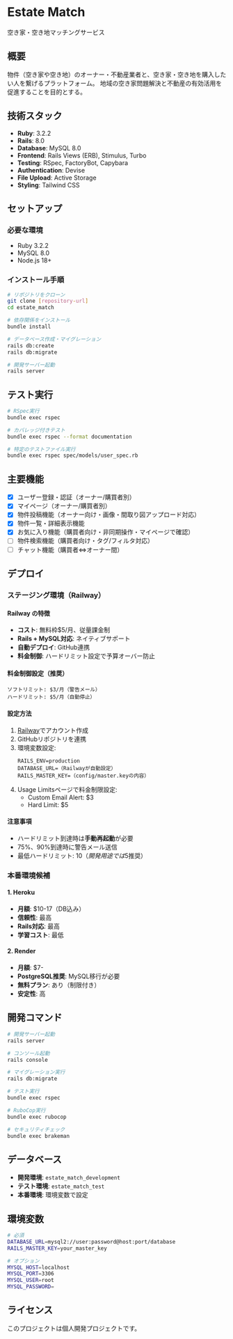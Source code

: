 # Estate Match

空き家・空き地マッチングサービス

## 概要
物件（空き家や空き地）のオーナー・不動産業者と、空き家・空き地を購入したい人を繋げるプラットフォーム。
地域の空き家問題解決と不動産の有効活用を促進することを目的とする。

## 技術スタック
- **Ruby**: 3.2.2
- **Rails**: 8.0
- **Database**: MySQL 8.0
- **Frontend**: Rails Views (ERB), Stimulus, Turbo
- **Testing**: RSpec, FactoryBot, Capybara
- **Authentication**: Devise
- **File Upload**: Active Storage
- **Styling**: Tailwind CSS

## セットアップ

### 必要な環境
- Ruby 3.2.2
- MySQL 8.0
- Node.js 18+

### インストール手順
```bash
# リポジトリをクローン
git clone [repository-url]
cd estate_match

# 依存関係をインストール
bundle install

# データベース作成・マイグレーション
rails db:create
rails db:migrate

# 開発サーバー起動
rails server
```

## テスト実行
```bash
# RSpec実行
bundle exec rspec

# カバレッジ付きテスト
bundle exec rspec --format documentation

# 特定のテストファイル実行
bundle exec rspec spec/models/user_spec.rb
```

## 主要機能
- [x] ユーザー登録・認証（オーナー/購買者別）
- [x] マイページ（オーナー/購買者別）
- [x] 物件投稿機能（オーナー向け・画像・間取り図アップロード対応）
- [x] 物件一覧・詳細表示機能
- [x] お気に入り機能（購買者向け・非同期操作・マイページで確認）
- [ ] 物件検索機能（購買者向け・タグ/フィルタ対応）
- [ ] チャット機能（購買者⇔オーナー間）

## デプロイ

### ステージング環境（Railway）

#### Railway の特徴
- **コスト**: 無料枠$5/月、従量課金制
- **Rails + MySQL対応**: ネイティブサポート
- **自動デプロイ**: GitHub連携
- **料金制御**: ハードリミット設定で予算オーバー防止

#### 料金制御設定（推奨）
```
ソフトリミット: $3/月（警告メール）
ハードリミット: $5/月（自動停止）
```

#### 設定方法
1. [Railway](https://railway.com)でアカウント作成
2. GitHubリポジトリを連携
3. 環境変数設定:
   ```
   RAILS_ENV=production
   DATABASE_URL=（Railwayが自動設定）
   RAILS_MASTER_KEY=（config/master.keyの内容）
   ```
4. Usage Limitsページで料金制限設定:
   - Custom Email Alert: $3
   - Hard Limit: $5

#### 注意事項
- ハードリミット到達時は**手動再起動**が必要
- 75%、90%到達時に警告メール送信
- 最低ハードリミット: $10（開発用途では$5推奨）

### 本番環境候補

#### 1. Heroku
- **月額**: $10-17（DB込み）
- **信頼性**: 最高
- **Rails対応**: 最高
- **学習コスト**: 最低

#### 2. Render
- **月額**: $7-
- **PostgreSQL推奨**: MySQL移行が必要
- **無料プラン**: あり（制限付き）
- **安定性**: 高

## 開発コマンド
```bash
# 開発サーバー起動
rails server

# コンソール起動
rails console

# マイグレーション実行
rails db:migrate

# テスト実行
bundle exec rspec

# RuboCop実行
bundle exec rubocop

# セキュリティチェック
bundle exec brakeman
```

## データベース
- **開発環境**: `estate_match_development`
- **テスト環境**: `estate_match_test`
- **本番環境**: 環境変数で設定

## 環境変数
```bash
# 必須
DATABASE_URL=mysql2://user:password@host:port/database
RAILS_MASTER_KEY=your_master_key

# オプション
MYSQL_HOST=localhost
MYSQL_PORT=3306
MYSQL_USER=root
MYSQL_PASSWORD=
```

## ライセンス
このプロジェクトは個人開発プロジェクトです。